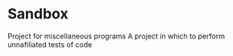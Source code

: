 # Sandbox
Project for miscellaneous programs
A project in which to perform unnafiliated tests of code
